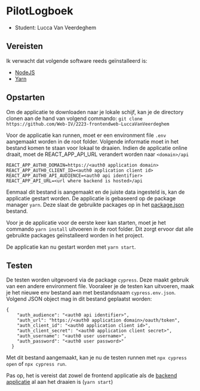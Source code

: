 # PilotLogboek

- Student: Lucca Van Veerdeghem


## Vereisten

Ik verwacht dat volgende software reeds geïnstalleerd is:

- [NodeJS](https://nodejs.org)
- [Yarn](https://yarnpkg.com)

## Opstarten

Om de applicatie te downloaden naar je lokale schijf, kan je de directory clonen aan de hand van volgend commando:
 `git clone https://github.com/Web-IV/2223-frontendweb-LuccaVanVeerdeghem`

Voor de applicatie kan runnen, moet er een environment file `.env` aangemaakt worden in de root folder. 
Volgende informatie moet in het bestand komen te staan voor lokaal te draaien. 
Indien de applicatie online draait, moet de REACT_APP_API_URL verandert worden naar `<domain>/api`

```
REACT_APP_AUTH0_DOMAIN=https://<auth0 application domain>
REACT_APP_AUTH0_CLIENT_ID=<auth0 application client id>
REACT_APP_AUTH0_API_AUDIENCE=<auth0 api identifier>
REACT_APP_API_URL=<url where backend is hosted>/api
```

Eenmaal dit bestand is aangemaakt en de juiste data ingesteld is, kan de applicatie gestart worden.
De applicatie is gebaseerd op de package manager `yarn`. Deze slaat de gebruikte packages op in het [package.json](package.json) bestand.

Voor je de applicatie voor de eerste keer kan starten, moet je het commando `yarn install` uitvoeren in de root folder.
Dit zorgt ervoor dat alle gebruikte packages geïnstalleerd worden in het project.

De applicatie kan nu gestart worden met `yarn start`.

## Testen

De testen worden uitgevoerd via de package `cypress`. Deze maakt gebruik van een andere environment file.
Vooraleer je de testen kan uitvoeren, maak je het nieuwe env bestand aan met bestandsnaam `cypress.env.json`. Volgend JSON object mag in dit bestand geplaatst worden:
```
{
    "auth_audience": "<auth0 api identifier>",
    "auth_url": "https://<auth0 application domain>/oauth/token",
    "auth_client_id": "<auth0 application client id>",
    "auth_client_secret": "<auth0 application client secret>",
    "auth_username": "<auth0 user username>",
    "auth_password": "<auth0 user password>"
  }
```

Met dit bestand aangemaakt, kan je nu de testen runnen met `npx cypress open` of `npx cypress run`. 

Pas op, het is vereist dat zowel de frontend applicatie als de [backend applicatie](https://github.com/LuccaVVBE/PilotLogboekAPI) al aan het draaien is (`yarn start`)